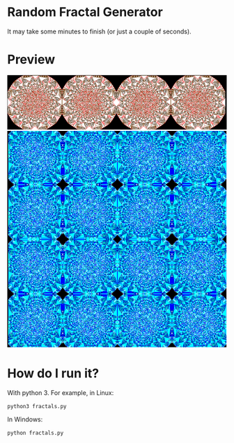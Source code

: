 # Random Fractal Generator
It may take some minutes to finish (or just a couple of seconds). 

# Preview
![alt text](media/fractal1.png)
![alt text](media/fractal2.png)

# How do I run it? 
With python 3. For example, in Linux:
```
python3 fractals.py
```

In Windows:
```
python fractals.py
```
